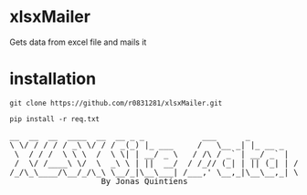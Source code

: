 # xlsxMailer
Gets data from excel file and mails it

# installation
`git clone https://github.com/r0831281/xlsxMailer.git`

 `pip install -r req.txt`


 <pre>
__  __  __  ____  __  __ _ _            ___      _            ___      _ _           _             
\ \/ / / / / _\ \/ / / _(_) |_ ___     /   \__ _| |_ __ _    / __\___ | | | ___  ___| |_ ___  _ __ 
 \  / / /  \ \ \  /  \ \| | __/ _ \   / /\ / _` | __/ _` |  / /  / _ \| | |/ _ \/ __| __/ _ \| '__|
 /  \/ /____\ \/  \  _\ \ | ||  __/  / /_// (_| | || (_| | / /__| (_) | | |  __/ (__| || (_) | |   
/_/\_\____/\__/_/\_\ \__/_|\__\___| /___,' \__,_|\__\__,_| \____/\___/|_|_|\___|\___|\__\___/|_|   
                   By Jonas Quintiens                                                                                                                                                                         


 </pre>
